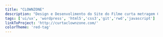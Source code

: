 ```yaml
---
title: "CLOWNZONE"
description: "Design e Desenvolimento do Site do Filme curta metragem Clownzone"
tags: ['ui/ux', 'wordpress', 'html5','css3','git','rwd','javascript']
linkToProject: 'http://curtaclownzone.com/'
colorTheme: 'red-tag'
---
```

